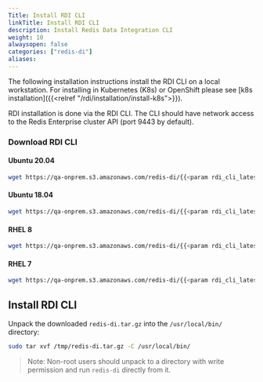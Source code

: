 ```yaml
---
Title: Install RDI CLI
linkTitle: Install RDI CLI
description: Install Redis Data Integration CLI
weight: 10
alwaysopen: false
categories: ["redis-di"]
aliases: 
---
```


The following installation instructions install the RDI CLI on a local workstation. For installing in Kubernetes (K8s) or OpenShift please see [k8s installation]({{<relref "/rdi/installation/install-k8s">}}).

RDI installation is done via the RDI CLI. The CLI should have network access to the Redis Enterprise cluster API (port 9443 by default).

### Download RDI CLI

#### Ubuntu 20.04

```bash
wget https://qa-onprem.s3.amazonaws.com/redis-di/{{<param rdi_cli_latest>}}/redis-di-ubuntu20.04-{{<param rdi_cli_latest>}}.tar.gz -O /tmp/redis-di.tar.gz
```

#### Ubuntu 18.04

```bash
wget https://qa-onprem.s3.amazonaws.com/redis-di/{{<param rdi_cli_latest>}}/redis-di-ubuntu18.04-{{<param rdi_cli_latest>}}.tar.gz -O /tmp/redis-di.tar.gz
```

#### RHEL 8

```bash
wget https://qa-onprem.s3.amazonaws.com/redis-di/{{<param rdi_cli_latest>}}/redis-di-rhel8-{{<param rdi_cli_latest>}}.tar.gz -O /tmp/redis-di.tar.gz
```

#### RHEL 7

```bash
wget https://qa-onprem.s3.amazonaws.com/redis-di/{{<param rdi_cli_latest>}}/redis-di-rhel7-{{<param rdi_cli_latest>}}.tar.gz -O /tmp/redis-di.tar.gz
```

## Install RDI CLI

Unpack the downloaded `redis-di.tar.gz` into the `/usr/local/bin/` directory:

```bash
sudo tar xvf /tmp/redis-di.tar.gz -C /usr/local/bin/
```

> Note: Non-root users should unpack to a directory with write permission and run `redis-di` directly from it.
